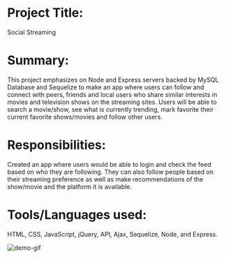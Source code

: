 # Project Title:
Social Streaming

# Summary:
This project emphasizes on Node and Express servers backed by MySQL Database and Sequelize to make an app where users can follow and connect with peers, friends and local users who share similar interests in movies and television shows on the streaming sites. Users will be able to search a movie/show, see what is currently trending, mark favorite their current favorite shows/movies and follow other users.

# Responsibilities: 
Created an app where users would be able to login and check the feed based on who they are following. They can also follow people based on their streaming preference as well as make recommendations of the show/movie and the platform it is available. 

# Tools/Languages used:
 HTML, CSS, JavaScript, jQuery, API, Ajax, Sequelize, Node, and Express. 

![demo-gif](https://github.com/jben817/Social-Streaming/blob/master/socialstreaming.gif)





